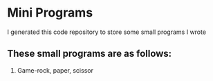 # Mini Programs

I generated this code repository to store some small programs I wrote

## These small programs are as follows: 

1. Game-rock, paper, scissor
